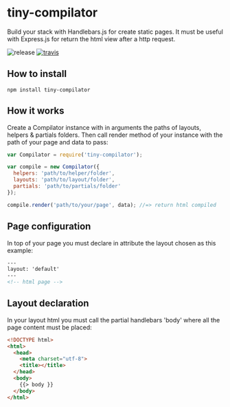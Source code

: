 # tiny-compilator

Build your stack with Handlebars.js for create static pages. It must be useful with Express.js for return the html view after a http request.

![release](https://img.shields.io/badge/release-1.0.1-blue.svg)
[![travis](https://travis-ci.org/olivmonnier/tiny-compilator.svg)](https://travis-ci.org/olivmonnier/tiny-compilator)

## How to install
```terminal
npm install tiny-compilator
```

## How it works
Create a Compilator instance with in arguments the paths of layouts, helpers & partials folders. Then call render method of your instance with the path of your page and data to pass:
```javascript
var Compilator = require('tiny-compilator');

var compile = new Compilator({
  helpers: 'path/to/helper/folder',
  layouts: 'path/to/layout/folder',
  partials: 'path/to/partials/folder'
});

compile.render('path/to/your/page', data); //=> return html compiled
```

## Page configuration
In top of your page you must declare in attribute the layout chosen as this example:
```html
---
layout: 'default'
---
<!-- html page -->
```

## Layout declaration
In your layout html you must call the partial handlebars 'body' where all the page content must be placed:
```html
<!DOCTYPE html>
<html>
  <head>
    <meta charset="utf-8">
    <title></title>
  </head>
  <body>
    {{> body }}
  </body>
</html>
```
